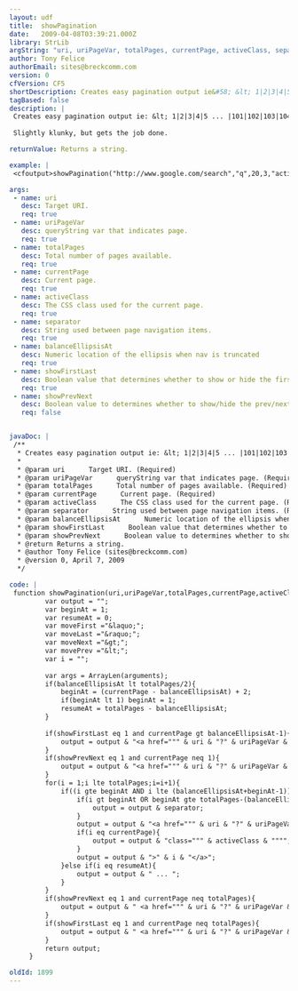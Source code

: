 ```yaml
---
layout: udf
title:  showPagination
date:   2009-04-08T03:39:21.000Z
library: StrLib
argString: "uri, uriPageVar, totalPages, currentPage, activeClass, separator, balanceEllipsisAt, showFirstLast[, showPrevNext]"
author: Tony Felice
authorEmail: sites@breckcomm.com
version: 0
cfVersion: CF5
shortDescription: Creates easy pagination output ie&#58; &lt; 1|2|3|4|5 ... |101|102|103|104|105 &gt;
tagBased: false
description: |
 Creates easy pagination output ie: &lt; 1|2|3|4|5 ... |101|102|103|104|105 &gt;
 
 Slightly klunky, but gets the job done.

returnValue: Returns a string.

example: |
 <cfoutput>showPagination("http://www.google.com/search","q",20,3,"active","|",5,1,1) produces:<br /> #showPagination("http://www.google.com/search","q",105,3,"active","|",5,1,1)#</cfoutput>

args:
 - name: uri
   desc: Target URI.
   req: true
 - name: uriPageVar
   desc: queryString var that indicates page.
   req: true
 - name: totalPages
   desc: Total number of pages available.
   req: true
 - name: currentPage
   desc: Current page.
   req: true
 - name: activeClass
   desc: The CSS class used for the current page.
   req: true
 - name: separator
   desc: String used between page navigation items.
   req: true
 - name: balanceEllipsisAt
   desc: Numeric location of the ellipsis when nav is truncated
   req: true
 - name: showFirstLast
   desc: Boolean value that determines whether to show or hide the first page/last page links.
   req: true
 - name: showPrevNext
   desc: Boolean value to determines whether to show/hide the prev/next links.
   req: false


javaDoc: |
 /**
  * Creates easy pagination output ie: &lt; 1|2|3|4|5 ... |101|102|103|104|105 &gt;
  * 
  * @param uri      Target URI. (Required)
  * @param uriPageVar      queryString var that indicates page. (Required)
  * @param totalPages      Total number of pages available. (Required)
  * @param currentPage      Current page. (Required)
  * @param activeClass      The CSS class used for the current page. (Required)
  * @param separator      String used between page navigation items. (Required)
  * @param balanceEllipsisAt      Numeric location of the ellipsis when nav is truncated (Required)
  * @param showFirstLast      Boolean value that determines whether to show or hide the first page/last page links. (Required)
  * @param showPrevNext      Boolean value to determines whether to show/hide the prev/next links. (Optional)
  * @return Returns a string. 
  * @author Tony Felice (sites@breckcomm.com) 
  * @version 0, April 7, 2009 
  */

code: |
 function showPagination(uri,uriPageVar,totalPages,currentPage,activeClass,separator,balanceEllipsisAt,showFirstLast,showPrevNext){
         var output = "";
         var beginAt = 1;
         var resumeAt = 0;
         var moveFirst ="&laquo;";
         var moveLast ="&raquo;";
         var moveNext ="&gt;";
         var movePrev ="&lt;";
         var i = "";
         
         var args = ArrayLen(arguments); 
         if(balanceEllipsisAt lt totalPages/2){
             beginAt = (currentPage - balanceEllipsisAt) + 2;
             if(beginAt lt 1) beginAt = 1;
             resumeAt = totalPages - balanceEllipsisAt;
         }
         
         if(showFirstLast eq 1 and currentPage gt balanceEllipsisAt-1){
             output = output & "<a href=""" & uri & "?" & uriPageVar & "=1"""">" & moveFirst & "</a> ";
         }
         if(showPrevNext eq 1 and currentPage neq 1){
             output = output & "<a href=""" & uri & "?" & uriPageVar & "=" & currentPage-1 & """>" & movePrev & "</a> ";
         }
         for(i = 1;i lte totalPages;i=i+1){                
             if((i gte beginAt AND i lte (balanceEllipsisAt+beginAt-1)) OR (i gt resumeAt)){        
                 if(i gt beginAt OR beginAt gte totalPages-(balanceEllipsisAt-1)){
                     output = output & separator;
                 }
                 output = output & "<a href=""" & uri & "?" & uriPageVar & "=" & i & """";
                 if(i eq currentPage){
                     output = output & "class=""" & activeClass & """";
                 }
                 output = output & ">" & i & "</a>";
             }else if(i eq resumeAt){
                 output = output & " ... ";
             }            
         }
         if(showPrevNext eq 1 and currentPage neq totalPages){
             output = output & " <a href=""" & uri & "?" & uriPageVar & "=" & currentPage+1 & """>" & moveNext & "</a> ";
         }
         if(showFirstLast eq 1 and currentPage neq totalPages){
             output = output & " <a href=""" & uri & "?" & uriPageVar & "=" & totalPages & """>" & moveLast & "</a> ";
         }
         return output;
     }

oldId: 1899
---
```


